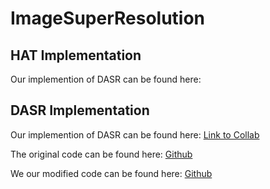 # ImageSuperResolution

## HAT Implementation
Our implemention of DASR can be found here:

## DASR Implementation

Our implemention of DASR can be found here: [Link to Collab](https://colab.research.google.com/drive/1fAu80_koOmh0gyYjPvIDU3zbBtD5NWGB?authuser=5#scrollTo=UcyC0QpUrZ9s)

The original code can be found here: [Github](https://github.com/csjliang/DASR)

We our modified code can be found here: [Github](https://github.com/joshuanoronha/DASR)

